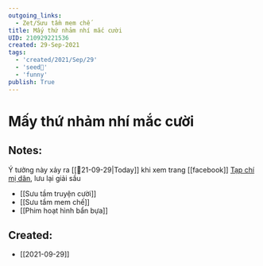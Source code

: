 ```yaml
---
outgoing_links:
  - Zet/Sưu tầm mem chế
title: Mấy thứ nhảm nhí mắc cười
UID: 210929221536
created: 29-Sep-2021
tags:
  - 'created/2021/Sep/29'
  - 'seed🥜'
  - 'funny'
publish: True
---
```

# Mấy thứ nhảm nhí mắc cười

## Notes:
Ý tưởng này xảy ra [[📝21-09-29|Today]] khi xem trang [[facebook]] [Tạp chí mị dân](https://www.facebook.com/tapchimidan), lưu lại giải sầu
- [[Sưu tầm truyện cười]]
- [[Sưu tầm mem chế]]
- [[Phim hoạt hình bẩn bựa]]
## Created:
- [[2021-09-29]]
